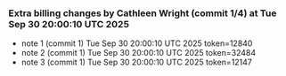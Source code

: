 
### Extra billing changes by Cathleen Wright (commit 1/4) at Tue Sep 30 20:00:10 UTC 2025
* note 1 (commit 1) Tue Sep 30 20:00:10 UTC 2025 token=12840
* note 2 (commit 1) Tue Sep 30 20:00:10 UTC 2025 token=32484
* note 3 (commit 1) Tue Sep 30 20:00:10 UTC 2025 token=12147
